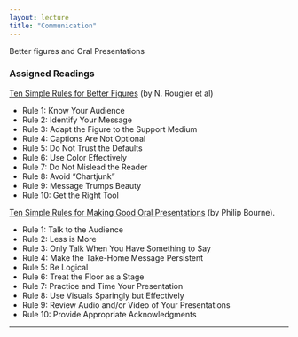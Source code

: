 ```yaml
---
layout: lecture
title: "Communication"
---
```


<p class="message">
  Better figures and Oral Presentations
</p>


### Assigned Readings


<a href="http://journals.plos.org/ploscompbiol/article?id=10.1371/journal.pcbi.1003833" target="_blank"><i class="fa fa-newspaper-o" aria-hidden="true"></i> Ten Simple Rules for Better Figures</a> (by N. Rougier et al)

- Rule 1: Know Your Audience
- Rule 2: Identify Your Message
- Rule 3: Adapt the Figure to the Support Medium
- Rule 4: Captions Are Not Optional
- Rule 5: Do Not Trust the Defaults
- Rule 6: Use Color Effectively
- Rule 7: Do Not Mislead the Reader
- Rule 8: Avoid “Chartjunk”
- Rule 9: Message Trumps Beauty
- Rule 10: Get the Right Tool



<a href="http://journals.plos.org/ploscompbiol/article?id=10.1371/journal.pcbi.0030077" target="_blank">Ten Simple Rules for Making Good Oral Presentations</a> (by Philip Bourne).

- Rule 1: Talk to the Audience
- Rule 2: Less is More
- Rule 3: Only Talk When You Have Something to Say
- Rule 4: Make the Take-Home Message Persistent
- Rule 5: Be Logical
- Rule 6: Treat the Floor as a Stage
- Rule 7: Practice and Time Your Presentation
- Rule 8: Use Visuals Sparingly but Effectively
- Rule 9: Review Audio and/or Video of Your Presentations
- Rule 10: Provide Appropriate Acknowledgments



-----

